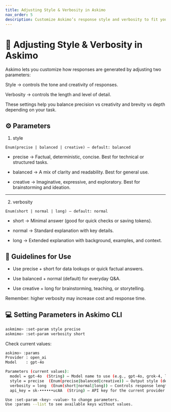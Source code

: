 ```yaml
---
title: Adjusting Style & Verbosity in Askimo
nav_order: 5
description: Customize Askimo’s response style and verbosity to fit your workflow and preferences.
---
```


# 🎨 Adjusting Style & Verbosity in Askimo

Askimo lets you customize how responses are generated by adjusting two parameters:

Style → controls the tone and creativity of responses.

Verbosity → controls the length and level of detail.

These settings help you balance precision vs creativity and brevity vs depth depending on your task.

## ⚙️ Parameters
1. style

`Enum(precise | balanced | creative) – default: balanced`

* precise → Factual, deterministic, concise. Best for technical or structured tasks.

* balanced → A mix of clarity and readability. Best for general use.

* creative → Imaginative, expressive, and exploratory. Best for brainstorming and ideation.

---

2. verbosity

`Enum(short | normal | long) – default: normal`

* short → Minimal answer (good for quick checks or saving tokens).

* normal → Standard explanation with key details.

* long → Extended explanation with background, examples, and context.

## 📖 Guidelines for Use

* Use precise + short for data lookups or quick factual answers.

* Use balanced + normal (default) for everyday Q&A.

* Use creative + long for brainstorming, teaching, or storytelling.

Remember: higher verbosity may increase cost and response time.

## 💻 Setting Parameters in Askimo CLI

```bash
askmimo> :set-param style precise
askmimo> :set-param verbosity short
```

Check current values:
```bash
askimo> :params
Provider : open_ai
Model    : gpt-4o

Parameters (current values):
  model = gpt-4o  (String) – Model name to use (e.g., gpt-4o, grok-4, llama3)
  style = precise  (Enum(precise|balanced|creative)) – Output style (determinism vs. creativity)  (suggestions: precise, balanced, creative)
  verbosity = long  (Enum(short|normal|long)) – Controls response length/cost  (suggestions: short, normal, long)
  api_key = sk-••••••ucAA  (String) – API key for the current provider

Use :set-param <key> <value> to change parameters.
Use :params --list to see available keys without values.
```